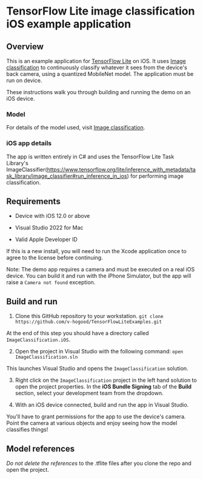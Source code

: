 # TensorFlow Lite image classification iOS example application

## Overview

This is an example application for [TensorFlow Lite](https://tensorflow.org/lite)
on iOS. It uses [Image classification](https://www.tensorflow.org/lite/examples/image_classification/overview)
to continuously classify whatever it sees from the device's back camera, using
a quantized MobileNet model. The application must be run on device.

These instructions walk you through building and
running the demo on an iOS device.

### Model

For details of the model used, visit [Image classification](https://www.tensorflow.org/lite/examples/image_classification/overview).

### iOS app details

The app is written entirely in C# and uses the TensorFlow Lite Task Library's
ImageClassifier(https://www.tensorflow.org/lite/inference_with_metadata/task_library/image_classifier#run_inference_in_ios)
for performing image classification.

## Requirements

*   Device with iOS 12.0 or above

*   Visual Studio 2022 for Mac

*   Valid Apple Developer ID

If this is a new install, you will need to run the Xcode application once to
agree to the license before continuing.

Note: The demo app requires a camera and must be executed on a real iOS device.
You can build it and run with the iPhone Simulator, but the app will raise a
`Camera not found` exception.

## Build and run

1.  Clone this GitHub repository to your workstation. `git clone
    https://github.com/v-hogood/TensorFlowLiteExamples.git`

At the end of this step you should have a directory called
`ImageClassification.iOS`.

2.  Open the project in Visual Studio with the following command: `open
    ImageClassification.sln`

This launches Visual Studio and opens the `ImageClassification` solution.

3.  Right click on the `ImageClassification` project in the left hand solution to open
    the project properties. In the **iOS Bundle Signing** tab of the **Build**
    section, select your development team from the dropdown.

4.  With an iOS device connected, build and run the app in Visual Studio.

You'll have to grant permissions for the app to use the device's camera. Point
the camera at various objects and enjoy seeing how the model classifies things!

## Model references

_Do not delete the references_ to the .tflite files after you
clone the repo and open the project.
